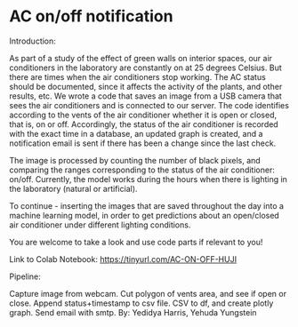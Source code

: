 # AC on/off notification
Introduction:

As part of a study of the effect of green walls on interior spaces, our air conditioners in the laboratory are constantly on at 25 degrees Celsius. But there are times when the air conditioners stop working. The AC status should be documented, since it affects the activity of the plants, and other results, etc. We wrote a code that saves an image from a USB camera that sees the air conditioners and is connected to our server. The code identifies according to the vents of the air conditioner whether it is open or closed, that is, on or off. Accordingly, the status of the air conditioner is recorded with the exact time in a database, an updated graph is created, and a notification email is sent if there has been a change since the last check.

The image is processed by counting the number of black pixels, and comparing the ranges corresponding to the status of the air conditioner: on/off. Currently, the model works during the hours when there is lighting in the laboratory (natural or artificial).

To continue - inserting the images that are saved throughout the day into a machine learning model, in order to get predictions about an open/closed air conditioner under different lighting conditions.

You are welcome to take a look and use code parts if relevant to you!

Link to Colab Notebook: https://tinyurl.com/AC-ON-OFF-HUJI

Pipeline:

Capture image from webcam.
Cut polygon of vents area, and see if open or close.
Append status+timestamp to csv file.
CSV to df, and create plotly graph.
Send email with smtp.
By: Yedidya Harris, Yehuda Yungstein
